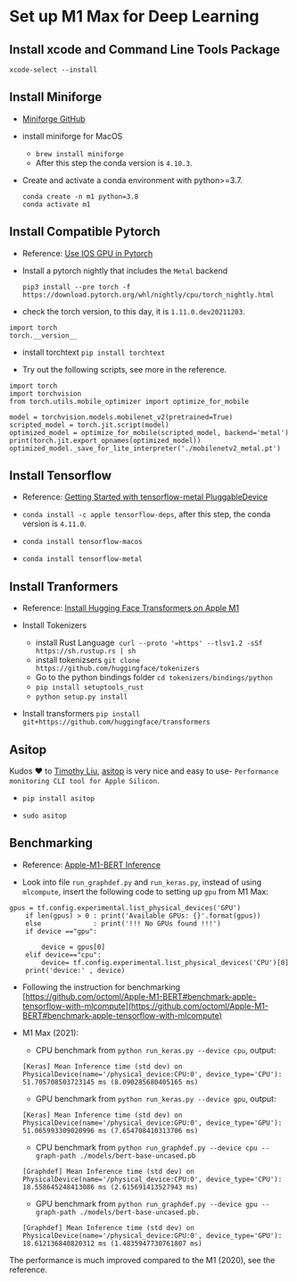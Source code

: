 # Set up M1 Max for Deep Learning

## Install xcode and Command Line Tools Package

`xcode-select --install`

## Install Miniforge

* [Miniforge GitHub](https://github.com/conda-forge/miniforge)

* install miniforge for MacOS

   * `brew install miniforge`
   * After this step the conda version is `4.10.3`.

* Create and activate a conda environment with python>=3.7.
	```
	conda create -n m1 python=3.8
	conda activate m1
	```

## Install Compatible Pytorch

* Reference: [Use IOS GPU in Pytorch](https://pytorch.org/tutorials/prototype/ios_gpu_workflow.html#metal-compatible-model)

* Install a pytorch nightly that includes the `Metal` backend

	`pip3 install --pre torch -f https://download.pytorch.org/whl/nightly/cpu/torch_nightly.html`


* check the torch version, to this day, it is `1.11.0.dev20211203`.

```
import torch
torch.__version__
```

* install torchtext `pip install torchtext`


* Try out the following scripts, see more in the reference.

```
import torch
import torchvision
from torch.utils.mobile_optimizer import optimize_for_mobile

model = torchvision.models.mobilenet_v2(pretrained=True)
scripted_model = torch.jit.script(model)
optimized_model = optimize_for_mobile(scripted_model, backend='metal')
print(torch.jit.export_opnames(optimized_model))
optimized_model._save_for_lite_interpreter('./mobilenetv2_metal.pt')
```

## Install Tensorflow 

* Reference: [Getting Started with tensorflow-metal PluggableDevice](https://developer.apple.com/metal/tensorflow-plugin/https://developer.apple.com/metal/tensorflow-plugin/)

* `conda install -c apple tensorflow-deps`, after this step, the conda version is `4.11.0`.
* `conda install tensorflow-macos`
* `conda install tensorflow-metal`


## Install Tranformers
* Reference: [Install Hugging Face Transformers on Apple M1](https://towardsdatascience.com/hugging-face-transformers-on-apple-m1-26f0705874d7)

* Install Tokenizers 
	* install Rust Language
		 `curl --proto '=https' --tlsv1.2 -sSf https://sh.rustup.rs | sh`
	* install tokenizsers
		`git clone https://github.com/huggingface/tokenizers`
	* Go to the python bindings folder `cd tokenizers/bindings/python`
	* `pip install setuptools_rust`
	* `python setup.py install`

* Install transformers
	`pip install git+https://github.com/huggingface/transformers`


## Asitop

Kudos :heart: to [Timothy Liu](https://github.com/tlkh), [asitop](https://github.com/tlkh/asitop) is very nice and easy to use- `Performance monitoring CLI tool for Apple Silicon`.

* `pip install asitop`

* `sudo asitop`


## Benchmarking

* Reference: [Apple-M1-BERT Inference](https://github.com/octoml/Apple-M1-BERT)


* Look into file `run_graphdef.py` and `run_keras.py`, instead of using `mlcompute`, insert the following code to setting up `gpu` from M1 Max:

```
gpus = tf.config.experimental.list_physical_devices('GPU')
    if len(gpus) > 0 : print('Available GPUs: {}'.format(gpus))
    else             : print('!!! No GPUs found !!!')
    if device =="gpu":

        device = gpus[0]
    elif device=="cpu":
        device= tf.config.experimental.list_physical_devices('CPU')[0]
    print('device:' , device)

```

* Following the instruction for benchmarking [https://github.com/octoml/Apple-M1-BERT#benchmark-apple-tensorflow-with-mlcompute](https://github.com/octoml/Apple-M1-BERT#benchmark-apple-tensorflow-with-mlcompute)

* M1 Max (2021):
	* CPU benchmark from `python run_keras.py --device cpu`, output: 

	```
	[Keras] Mean Inference time (std dev) on 
	PhysicalDevice(name='/physical_device:CPU:0', device_type='CPU'): 
	51.705708503723145 ms (8.090285680405165 ms)
	```
    

    * GPU benchmark from `python run_keras.py --device gpu`, output: 

	```
	[Keras] Mean Inference time (std dev) on 
	PhysicalDevice(name='/physical_device:GPU:0', device_type='GPU'): 
	51.065993309020996 ms (7.654708410313706 ms)
	```

	* CPU benchmark from `python run_graphdef.py --device cpu --graph-path ./models/bert-base-uncased.pb`

	```
	[Graphdef] Mean Inference time (std dev) on 
	PhysicalDevice(name='/physical_device:CPU:0', device_type='CPU'): 
	18.558645248413086 ms (2.615691413527943 ms)
	```


	* GPU benchmark from `python run_graphdef.py --device gpu --graph-path ./models/bert-base-uncased.pb.`

	```
	[Graphdef] Mean Inference time (std dev) on 
	PhysicalDevice(name='/physical_device:GPU:0', device_type='GPU'):
	18.612136840820312 ms (1.4835947730761807 ms)
	```

The performance is much improved compared to the M1 (2020), see the reference.

